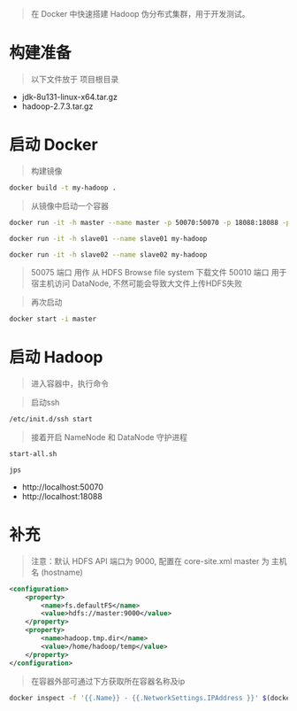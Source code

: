 

> 在 Docker 中快速搭建 Hadoop 伪分布式集群，用于开发测试。

# 构建准备

> 以下文件放于 项目根目录

- jdk-8u131-linux-x64.tar.gz
- hadoop-2.7.3.tar.gz

# 启动 Docker


> 构建镜像

```bash
docker build -t my-hadoop .
```

> 从镜像中启动一个容器

```bash
docker run -it -h master --name master -p 50070:50070 -p 18088:18088 -p 50075:50075 -p 50010:50010 -p 9000:9000 -p 2222:22 my-hadoop

docker run -it -h slave01 --name slave01 my-hadoop

docker run -it -h slave02 --name slave02 my-hadoop
```

> 50075 端口 用作 从 HDFS Browse file system 下载文件
> 50010 端口 用于 宿主机访问 DataNode, 不然可能会导致大文件上传HDFS失败

> 再次启动

```bash
docker start -i master
```

# 启动 Hadoop

> 进入容器中，执行命令

> 启动ssh

```bash
/etc/init.d/ssh start
```

> 接着开启 NameNode 和 DataNode 守护进程

```bash
start-all.sh
```

```bash
jps
```

- http://localhost:50070
- http://localhost:18088



# 补充


> 注意：默认 HDFS API 端口为 9000, 配置在 core-site.xml
> master 为 主机名 (hostname)

```xml
<configuration>
	<property>
        <name>fs.defaultFS</name>
        <value>hdfs://master:9000</value>
    </property>
    <property> 
        <name>hadoop.tmp.dir</name> 
        <value>/home/hadoop/temp</value>
    </property>
</configuration>
```


> 在容器外部可通过下方获取所在容器名称及ip

```bash
docker inspect -f '{{.Name}} - {{.NetworkSettings.IPAddress }}' $(docker ps -aq)
```

